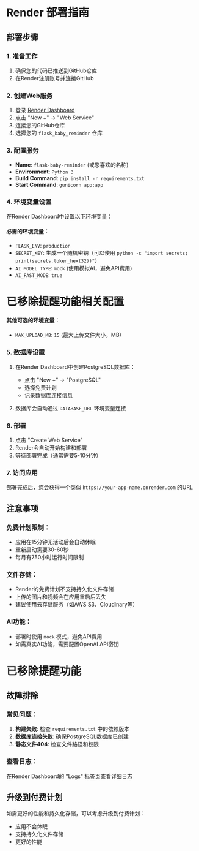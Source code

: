 # Render 部署指南

## 部署步骤

### 1. 准备工作
1. 确保您的代码已推送到GitHub仓库
2. 在Render注册账号并连接GitHub

### 2. 创建Web服务
1. 登录 [Render Dashboard](https://dashboard.render.com/)
2. 点击 "New +" → "Web Service"
3. 连接您的GitHub仓库
4. 选择您的 `flask_baby_reminder` 仓库

### 3. 配置服务
- **Name**: `flask-baby-reminder` (或您喜欢的名称)
- **Environment**: `Python 3`
- **Build Command**: `pip install -r requirements.txt`
- **Start Command**: `gunicorn app:app`

### 4. 环境变量设置
在Render Dashboard中设置以下环境变量：

#### 必需的环境变量：
- `FLASK_ENV`: `production`
- `SECRET_KEY`: 生成一个随机密钥（可以使用 `python -c "import secrets; print(secrets.token_hex(32))"`）
- `AI_MODEL_TYPE`: `mock` (使用模拟AI，避免API费用)
- `AI_FAST_MODE`: `true`

# 已移除提醒功能相关配置

#### 其他可选的环境变量：
- `MAX_UPLOAD_MB`: `15` (最大上传文件大小，MB)

### 5. 数据库设置
1. 在Render Dashboard中创建PostgreSQL数据库：
   - 点击 "New +" → "PostgreSQL"
   - 选择免费计划
   - 记录数据库连接信息

2. 数据库会自动通过 `DATABASE_URL` 环境变量连接

### 6. 部署
1. 点击 "Create Web Service"
2. Render会自动开始构建和部署
3. 等待部署完成（通常需要5-10分钟）

### 7. 访问应用
部署完成后，您会获得一个类似 `https://your-app-name.onrender.com` 的URL

## 注意事项

### 免费计划限制：
- 应用在15分钟无活动后会自动休眠
- 重新启动需要30-60秒
- 每月有750小时运行时间限制

### 文件存储：
- Render的免费计划不支持持久化文件存储
- 上传的图片和视频会在应用重启后丢失
- 建议使用云存储服务（如AWS S3、Cloudinary等）

### AI功能：
- 部署时使用 `mock` 模式，避免API费用
- 如需真实AI功能，需要配置OpenAI API密钥

# 已移除提醒功能

## 故障排除

### 常见问题：
1. **构建失败**: 检查 `requirements.txt` 中的依赖版本
2. **数据库连接失败**: 确保PostgreSQL数据库已创建
3. **静态文件404**: 检查文件路径和权限

### 查看日志：
在Render Dashboard的 "Logs" 标签页查看详细日志

## 升级到付费计划
如需更好的性能和持久化存储，可以考虑升级到付费计划：
- 应用不会休眠
- 支持持久化文件存储
- 更好的性能
